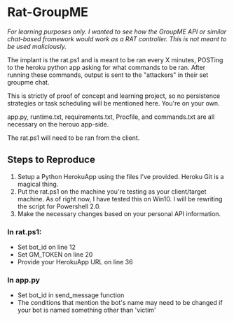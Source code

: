 # Rat-GroupME

_For learning purposes only. I wanted to see how the GroupME API or similar chat-based framework would work as a RAT controller. This is not meant
to be used maliciously._

The implant is the rat.ps1 and is meant to be ran every X minutes, POSTing to the 
heroku python app asking for what commands to be ran. After running these 
commands, output is sent to the "attackers" in their set groupme chat. 

This is strictly of proof of concept and learning project, so no persistence strategies or task scheduling will be mentioned here. You're on your own.

app.py, runtime.txt, requirements.txt, Procfile, and commands.txt are all necessary on the 
herouo app-side. 

The rat.ps1 will need to be ran from the client.

## Steps to Reproduce
1. Setup a Python HerokuApp using the files I've provided. Heroku Git is a magical thing. 
2. Put the rat.ps1 on the machine you're testing as your client/target machine. As of right now,
I have tested this on Win10. I will be rewriting the script for Powershell 2.0.
3. Make the necessary changes based on your personal API information.

### In rat.ps1: 
* Set bot_id on line 12
* Set GM_TOKEN on line 20
* Provide your HerokuApp URL on line 36
 
### In app.py
* Set bot_id in send_message function
* The conditions that mention the bot's name may need to be changed if your bot is named something other than 'victim'

